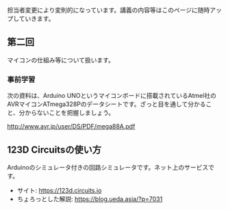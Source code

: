 担当者変更により変則的になっています。講義の内容等はこのページに随時アップしていきます。

<h2>第二回</h2>

マイコンの仕組み等について扱います。

<h3>事前学習</h3>

次の資料は、Arduino UNOというマイコンボードに搭載されているAtmel社のAVRマイコンATmega328Pのデータシートです。ざっと目を通して分かること、分からないことを把握しましょう。

<a href="http://www.avr.jp/user/DS/PDF/mega88A.pdf" target="_blank">http://www.avr.jp/user/DS/PDF/mega88A.pdf</a>


<h2 id="123d">123D Circuitsの使い方</h2>

Arduinoのシミュレータ付きの回路シミュレータです。ネット上のサービスです。

<ul>
 <li>サイト: <a href="https://123d.circuits.io" target="_blank">https://123d.circuits.io</a></li>
 <li>ちょろっとした解説: <a href="https://blog.ueda.asia/?p=7031" target="_blank">https://blog.ueda.asia/?p=7031</a></li>
</ul>

